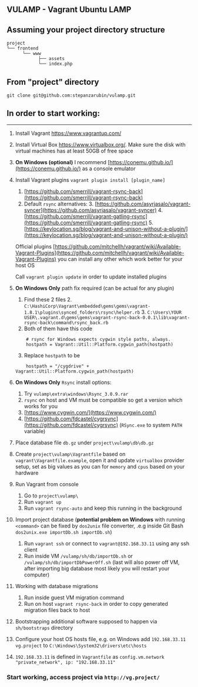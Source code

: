 ## VULAMP - Vagrant Ubuntu LAMP

## Assuming your project directory structure

	project
    └── frontend
          └── www
            	├── assets
            	└── index.php

## From "project" directory
	git clone git@github.com:stepanzarubin/vulamp.git

## In order to start working:
<hr>

1. Install Vagrant https://www.vagrantup.com/
2. Install Virtual Box https://www.virtualbox.org/. Make sure the disk with virtual machines has at least 50GB of free space
3. **On Windows (optional)** I recommend [https://conemu.github.io/](https://conemu.github.io/) as a console emulator
4. Install Vagrant plugins `vagrant plugin install [plugin_name]`
    1. [https://github.com/smerrill/vagrant-rsync-back](https://github.com/smerrill/vagrant-rsync-back)
    2. Default `rsync` alternatives:
        3. [https://github.com/asyrjasalo/vagrant-syncer](https://github.com/asyrjasalo/vagrant-syncer)
        4. [https://github.com/smerrill/vagrant-gatling-rsync](https://github.com/smerrill/vagrant-gatling-rsync)
        5. [https://keylocation.sg/blog/vagrant-and-unison-without-a-plugin/](https://keylocation.sg/blog/vagrant-and-unison-without-a-plugin/)

    Official plugins [https://github.com/mitchellh/vagrant/wiki/Available-Vagrant-Plugins](https://github.com/mitchellh/vagrant/wiki/Available-Vagrant-Plugins)
    you can install any other which work better for your host OS
    
    Call `vagrant plugin update` in order to update installed plugins

5. **On Windows Only** path fix required (can be actual for any plugin)
	1. Find these 2 files
        2. `C:\HashiCorp\Vagrant\embedded\gems\gems\vagrant-1.8.1\plugins\synced_folders\rsync\helper.rb`
        3. `C:\Users\YOUR USER\.vagrant.d\gems\gems\vagrant-rsync-back-0.0.1\lib\vagrant-rsync-back\command\rsync_back.rb`
	4. Both of them have this code
	```
		# rsync for Windows expects cygwin style paths, always.
		hostpath = Vagrant::Util::Platform.cygwin_path(hostpath)
	```
	3. Replace `hostpath` to be
	```
		hostpath = "/cygdrive" + Vagrant::Util::Platform.cygwin_path(hostpath)
	```

6. **On Windows Only** `Rsync` install options:
	1. Try `vulamp\extra\windows\Rsync_3.0.9.rar`
	2. `rsync` on host and VM must be compatible so get a version which works for you
	3. [https://www.cygwin.com/](https://www.cygwin.com/)
	4. [https://github.com/fdcastel/cygrsync](https://github.com/fdcastel/cygrsync) (`RSync.exe` to system `PATH` variable)
    
7. Place database file `db.gz` under `project\vulamp\db\db.gz`
8. Create `project\vulamp\Vagrantfile` based on `vagrant\Vagrantfile.example`, open it and update `virtualbox` provider setup, set as big values as you can for `memory` and `cpus` based on your hardware
9. Run Vagrant from console
    1. Go to `project\vulamp\`
    2. Run `vagrant up`
    3. Run `vagrant rsync-auto` and keep this running in the background
    
10. Import project database (**potential problem on Windows** with running `<command>` can be fixed by `dos2unix` file converter, .e.g inside Git Bash `dos2unix.exe importDb.sh importDb.sh`)
    1. Run `vagrant ssh` or connect to `vagrant@192.168.33.11` using any ssh client
    2. Run inside VM `/vulamp/sh/db/importDb.sh` or `/vulamp/sh/db/importDbPowerOff.sh` (last will also power off VM, after importing big database most likely you will restart your computer)

11. Working with database migrations
    1. Run inside guest VM migration command
    2. Run on host `vagrant rsync-back` in order to copy generated migration files back to host
    
12. Bootstrapping additional software supposed to happen via `sh/bootstraps` directory
13. Configure your host OS hosts file, e.g. on Windows add `192.168.33.11 vg.project` to `C:\Windows\System32\drivers\etc\hosts`
14. `192.168.33.11` is defined in `Vagrantfile` as `config.vm.network "private_network", ip: "192.168.33.11"`

### Start working, access project via `http://vg.project/`
